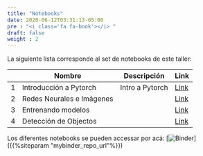 ```yaml
---
title: "Notebooks"
date: 2020-06-12T03:31:13-05:00
pre : "<i class='fa fa-book'></i> "
draft: false
weight : 2
---
```


La siguiente lista corresponde al set de notebooks de este taller:



|   | Nombre                    | Descripción                          | Link                                                                                                                                        |
|---|---------------------------|--------------------------------------|---------------------------------------------------------------------------------------------------------------------------------------------|
| 1 | Introducción a Pytorch    | Intro a Pytorch                      | [Link](https://github.com/vcalderon2009/2021_06_Deep_Learning_tutorial/blob/feature/refactoring/notebooks/000-Introduction-to-Pytorch.ipynb)         |
| 2 | Redes Neurales e Imágenes             |  | [Link](https://github.com/vcalderon2009/2021_06_Deep_Learning_tutorial/blob/master/notebooks/002-Parts-of-a-Model.ipynb)             |
| 3 | Entrenando modelos             |  | [Link](https://github.com/vcalderon2009/2021_06_Deep_Learning_tutorial/blob/master/notebooks/003-Entrenando-Modelos.ipynb)             |
| 4 | Detección de Objectos             |  | [Link](https://github.com/vcalderon2009/2021_06_Deep_Learning_tutorial/blob/master/notebooks/004-Deteccion-de-Objetos.ipynb)             |

Los diferentes notebooks se pueden accessar por acá:
[![Binder](https://mybinder.org/badge_logo.svg)]({{%siteparam "mybinder_repo_url"%}})
